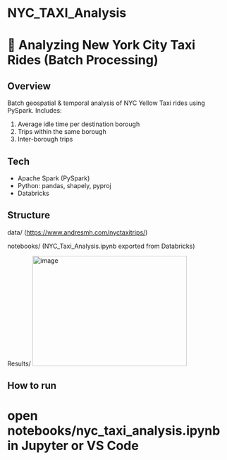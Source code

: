 # NYC_TAXI_Analysis
# 🚖 Analyzing New York City Taxi Rides (Batch Processing)

## Overview
Batch geospatial & temporal analysis of NYC Yellow Taxi rides using PySpark. Includes:
1) Average idle time per destination borough
2) Trips within the same borough
3) Inter-borough trips

## Tech
- Apache Spark (PySpark)
- Python: pandas, shapely, pyproj
- Databricks

## Structure
data/  (https://www.andresmh.com/nyctaxitrips/)

notebooks/ (NYC_Taxi_Analysis.ipynb exported from Databricks)  

Results/ 
<img width="350" height="250" alt="image" src="https://github.com/user-attachments/assets/f2b75bc9-b7d4-441c-9c55-86ca31e49a7c" />


## How to run
# open notebooks/nyc_taxi_analysis.ipynb in Jupyter or VS Code
